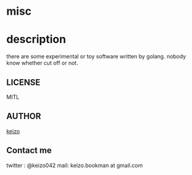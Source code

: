 misc
====

# description

there are some experimental or toy software written by golang.
nobody know whether cut off or not.

## LICENSE
MITL

## AUTHOR

[keizo](https://github.com/keizo042)


## Contact me
twitter : @keizo042
mail: keizo.bookman at gmail.com  
